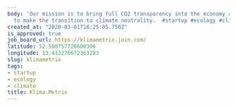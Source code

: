```yaml
---
body: 'Our mission is to bring full CO2 transparency into the economy and enable companies
  to make the transition to climate neutrality.  #startup #ecology #climate'
created_at: "2020-03-01T16:25:05.750Z"
is_approved: true
job_board_url: https://klimametrix.join.com/
latitude: 52.500757728600306
longitude: 13.413276672363283
slug: klimametrix
tags:
- startup
- ecology
- climate
title: Klima.Metrix
---
```

